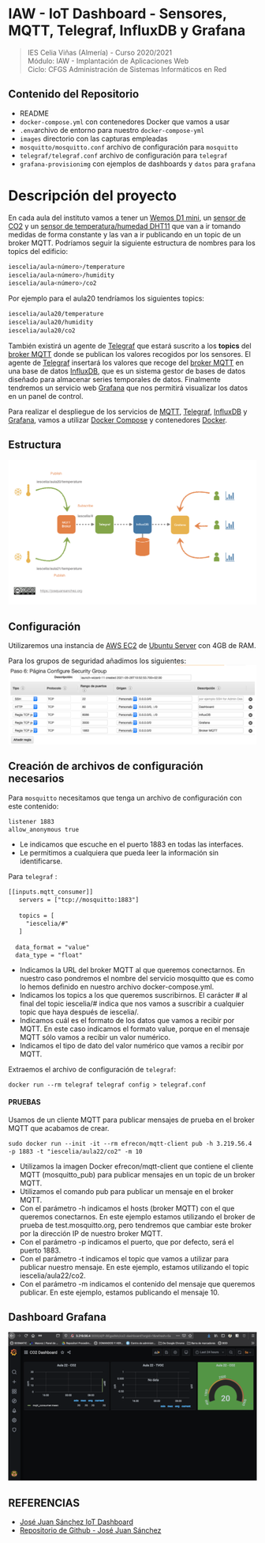 # IAW - IoT Dashboard - Sensores, MQTT, Telegraf, InfluxDB y Grafana 
>IES Celia Viñas (Almería) - Curso 2020/2021   
>Módulo: IAW - Implantación de Aplicaciones Web   
>Ciclo: CFGS Administración de Sistemas Informáticos en Red 

## Contenido del Repositorio
- README 
- ``docker-compose.yml`` con contenedores Docker que vamos a usar
- ``.env``archivo de entorno para nuestro ``docker-compose-yml``
- ``images`` directorio con las capturas empleadas
- ``mosquitto/mosquitto.conf`` archivo de configuración para ``mosquitto``
- ``telegraf/telegraf.conf`` archivo de configuración para ``telegraf``
- ``grafana-provisionimg`` con ejemplos de dashboards y ``datos`` para ``grafana`` 

# Descripción del proyecto

En cada aula del instituto vamos a tener un [Wemos D1 mini](https://www.wemos.cc/en/latest/d1/d1_mini.html), un [sensor de CO2](https://wiki.keyestudio.com/KS0457_keyestudio_CCS811_Carbon_Dioxide_Air_Quality_Sensor) y un [sensor de temperatura/humedad DHT11](https://learn.adafruit.com/dht/overview) que van a ir tomando medidas de forma constante y las van a ir publicando en un topic de un broker MQTT. Podríamos seguir la siguiente estructura de nombres para los topics del edificio:

```bash
iescelia/aula<número>/temperature
iescelia/aula<número>/humidity
iescelia/aula<número>/co2
```

Por ejemplo para el aula20 tendríamos los siguientes topics:

```bash
iescelia/aula20/temperature
iescelia/aula20/humidity
iescelia/aula20/co2
```

También existirá un agente de [Telegraf](https://www.influxdata.com/time-series-platform/telegraf/) que estará suscrito a los **topics** del [broker MQTT](https://mqtt.org/) donde se publican los valores recogidos por los sensores. El agente de [Telegraf](https://www.influxdata.com/time-series-platform/telegraf/) insertará los valores que recoge del [broker MQTT](https://mqtt.org/) en una base de datos [InfluxDB](https://www.influxdata.com/), que es un sistema gestor de bases de datos diseñado para almacenar series temporales de datos. Finalmente tendremos un servicio web [Grafana](https://grafana.com/) que nos permitirá visualizar los datos en un panel de control.

Para realizar el despliegue de los servicios de [MQTT](https://mqtt.org/), [Telegraf](https://www.influxdata.com/time-series-platform/telegraf/), [InfluxDB](https://www.influxdata.com/) y [Grafana](https://grafana.com/), vamos a utilizar [Docker Compose](https://docs.docker.com/compose/) y contenedores [Docker](https://www.docker.com/).

## Estructura
![Diagrama](./images/diagram.png)

## Configuración
Utilizaremos una instancia de [AWS EC2](https://aws.amazon.com/es/free/?all-free-tier.sort-by=item.additionalFields.SortRank&all-free-tier.sort-order=asc&awsf.Free%20Tier%20Categories=categories%23compute&trk=ps_a134p000006pgVlAAI&trkCampaign=acq_paid_search_brand&sc_channel=PS&sc_campaign=acquisition_FR&sc_publisher=Google&sc_category=Cloud%20Computing&sc_country=FR&sc_geo=EMEA&sc_outcome=acq&sc_detail=aws%20ec2&sc_content=EC2_e&sc_matchtype=e&sc_segment=496473794115&sc_medium=ACQ-P|PS-GO|Brand|Desktop|SU|Cloud%20Computing|EC2|FR|EN|Text&s_kwcid=AL!4422!3!496473794115!e!!g!!aws%20ec2&ef_id=EAIaIQobChMI1fPKn4Xs8AIVzIODBx10NwTzEAAYASAAEgJ_0vD_BwE:G:s&s_kwcid=AL!4422!3!496473794115!e!!g!!aws%20ec2&awsf.Free%20Tier%20Types=*all) de [Ubuntu Server](https://ubuntu.com/download/server) con 4GB de RAM.

Para los grupos de seguridad añadimos los siguientes: 
![AWS EC2](./images/AWS.png)

## Creación de archivos de configuración necesarios
Para ``mosquitto`` necesitamos que tenga un archivo de configuración con este contenido: 
```
listener 1883
allow_anonymous true
```
- Le indicamos que escuche en el puerto 1883 en todas las interfaces.
- Le permitimos a cualquiera que pueda leer la información sin identificarse.

Para ``telegraf`` :
```
[[inputs.mqtt_consumer]]
   servers = ["tcp://mosquitto:1883"] 

   topics = [
     "iescelia/#" 
   ]

  data_format = "value" 
  data_type = "float"
```
- Indicamos la URL del broker MQTT al que queremos conectarnos. En nuestro caso pondremos el nombre del servicio mosquitto que es como lo hemos definido en nuestro archivo docker-compose.yml.
- Indicamos los topics a los que queremos suscribirnos. El carácter # al final del topic iescelia/# indica que nos vamos a suscribir a cualquier topic que haya después de iescelia/.
- Indicamos cuál es el formato de los datos que vamos a recibir por MQTT. En este caso indicamos el formato value, porque en el mensaje MQTT sólo vamos a recibir un valor numérico.
- Indicamos el tipo de dato del valor numérico que vamos a recibir por MQTT. 

Extraemos el archivo de configuración de ``telegraf``:
```
docker run --rm telegraf telegraf config > telegraf.conf
```
#### PRUEBAS
Usamos de un cliente MQTT para publicar mensajes de prueba en el broker MQTT que acabamos de crear.

```
sudo docker run --init -it --rm efrecon/mqtt-client pub -h 3.219.56.4 -p 1883 -t "iescelia/aula22/co2" -m 10
```

- Utilizamos la imagen Docker efrecon/mqtt-client que contiene el cliente MQTT (mosquitto_pub) para publicar mensajes en un topic de un broker MQTT.
- Utilizamos el comando pub para publicar un mensaje en el broker MQTT.
- Con el parámetro -h indicamos el hosts (broker MQTT) con el que queremos conectarnos. En este ejemplo estamos utilizando el broker de prueba de test.mosquitto.org, pero tendremos que cambiar este broker por la dirección IP de nuestro broker MQTT.
- Con el parámetro -p indicamos el puerto, que por defecto, será el puerto 1883.
- Con el parámetro -t indicamos el topic que vamos a utilizar para publicar nuestro mensaje. En este ejemplo, estamos utilizando el topic iescelia/aula22/co2.
- Con el parámetro -m indicamos el contenido del mensaje que queremos publicar. En este ejemplo, estamos publicando el mensaje 10.

## Dashboard Grafana
![Grafana](./images/grafana.png)

## REFERENCIAS
- [José Juan Sánchez IoT Dashboard](http://josejuansanchez.org/iot-dashboard/)
- [Repositorio de Github - José Juan Sánchez](https://github.com/josejuansanchez/co2-celia)